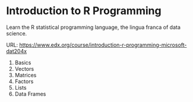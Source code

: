 # Introduction to R Programming

Learn the R statistical programming language, the lingua franca of data science. 

URL: https://www.edx.org/course/introduction-r-programming-microsoft-dat204x

1. Basics
2. Vectors
3. Matrices
4. Factors
5. Lists
6. Data Frames
